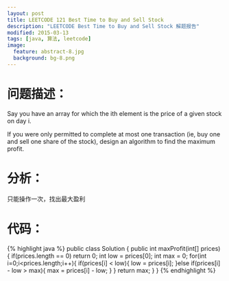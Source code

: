 ```yaml
---
layout: post
title: LEETCODE 121 Best Time to Buy and Sell Stock
description: "LEETCODE Best Time to Buy and Sell Stock 解题报告"
modified: 2015-03-13
tags: [java, 算法, leetcode]
image:
  feature: abstract-8.jpg
  background: bg-8.png
---
```


# 问题描述：
Say you have an array for which the ith element is the price of a given stock on day i.

If you were only permitted to complete at most one transaction (ie, buy one and sell one share of the stock), design an algorithm to find the maximum profit.

<!--more-->

# 分析：
只能操作一次，找出最大盈利

# 代码：
{% highlight java %}
public class Solution {
    public int maxProfit(int[] prices) {
        if(prices.length == 0) return 0;
        int low = prices[0];
        int max = 0;
        for(int i=0;i<prices.length;i++){
            if(prices[i] < low){
                low = prices[i];
            }else if(prices[i] - low > max){
                max = prices[i] - low;
            }
        }
        return max;
    }
}
{% endhighlight %}